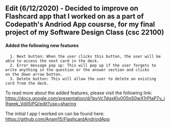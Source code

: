 ## Edit (6/12/2020) - Decided to improve on Flashcard app that I worked on as a part of Codepath's Andriod App cousrse, for my final project of my Software Design Class (csc 22100)
#### Added the following new features
      1. Next button: When the user clicks this button, the user will be able to access the next card in the deck. 
      2. Error message pop up: This will pop up if the user forgets to write anything in the question or the answer section and clicks            on the down arrow button. 
      3. Delete button: This will allow the user to delete an existing card from the deck.
To read more about the added features, please visit the following link: https://docs.google.com/presentation/d/1pyVc7dgxKlv005nS0wX1rPIaP7v_j9geek_VdiI5iPQ/edit?usp=sharing

The initial I app I worked on can be found here: https://github.com/Anam15/FlashcardAndriodApp
